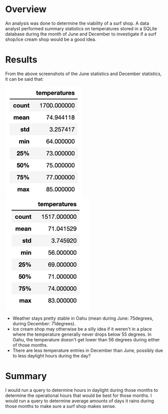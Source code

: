 # Overview
An analysis was done to determine the viability of a surf shop. A data analyst performed summary statistics on temperatures stored in a SQLite database during the month of June and December to investigate if a surf shop/ice cream shop would be a good idea.

# Results
From the above screenshots of the June statistics and December statistics, it can be said that:


![june](https://github.com/pratishthasingh1/surfs_up/blob/master/june.png?raw=true)
![dec](https://github.com/pratishthasingh1/surfs_up/blob/master/december.png)
* Weather stays pretty stable in Oahu (mean during June: 75degrees, during December: 71degrees). 
* Ice cream shop may otherwise be a silly idea if it weren't in a place where the temperature generally never drops below 55 degrees. In Oahu, the temperature doesn't get lower than 56 degrees during either of those months. 
* There are less temperature entries in December than June, possibly due to less daylight hours during the day?
# Summary
I would run a query to determine hours in daylight during those months to determine the operational hours that would be best for those months.
I would run a query to determine average amounts of days it rains during those months to make sure a surf shop makes sense.
